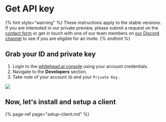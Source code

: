 # Get API key

{% hint style="warning" %}
These instructions apply to the stable versions. If you are interested in our private preview, please submit a request on the [contact form](https://whitehead-ai.zendesk.com/hc/en-us/requests/new) or get in touch with one of our team members on [our Discord channel](https://discord.gg/bMJ8VJ7M) to see if you are eligible for an invite.
{% endhint %}

## Grab your ID and private key

1. Login to the [whitehead.ai console](https://console.whitehead.ai) using your account credentials. 
2. Navigate to the **Developers** section. 
3. Take note of your account `ID` and your `Private Key` . 

![](https://github.com/whitehead-ai/docs/tree/463fce6207fdc18bbdad710ab66dd2b3072e86f4/content/.gitbook/assets/screenshot-from-2021-06-17-18-25-58.png)

## Now, let's install and setup a client

{% page-ref page="setup-client.md" %}

